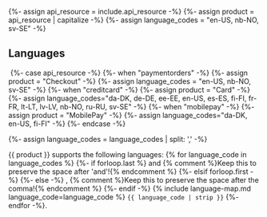 {%- assign api_resource = include.api_resource -%}
{%- assign product = api_resource | capitalize -%}
{%- assign language_codes = "en-US, nb-NO, sv-SE" -%}

## Languages

​
{%- case api_resource -%}
    {%- when "paymentorders" -%}
        {%- assign product = "Checkout" -%}
        {%- assign language_codes = "en-US, nb-NO, sv-SE" -%}
    {%- when "creditcard" -%}
        {%- assign product = "Card" -%}
        {%- assign language_codes="da-DK, de-DE, ee-EE, en-US, es-ES, fi-FI, fr-FR, lt-LT, lv-LV, nb-NO, ru-RU, sv-SE" -%}
    {%- when "mobilepay" -%}
        {%- assign product = "MobilePay" -%}
        {%- assign language_codes="da-DK, en-US, fi-FI" -%}
{%- endcase -%}

{%- assign language_codes = language_codes | split: ',' -%}

{{ product }} supports the following languages:
{% for language_code in language_codes %}
{%- if forloop.last %}
 and {% comment %}Keep this to preserve the space after 'and'!{% endcomment %}
{%- elsif forloop.first -%}
{%- else -%}
, {% comment %}Keep this to preserve the space after the comma!{% endcomment %}
{%- endif -%}
{% include language-map.md language_code=language_code %} `{{ language_code | strip }}`
{%- endfor -%}.
